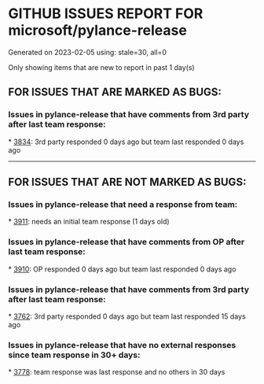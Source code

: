 
# GITHUB ISSUES REPORT FOR microsoft/pylance-release


Generated on 2023-02-05 using: stale=30, all=0


Only showing items that are new to report in past 1 day(s)


## FOR ISSUES THAT ARE MARKED AS BUGS:


### Issues in pylance-release that have comments from 3rd party after last team response:


\* [3834](https://github.com/microsoft/pylance-release/issues/3834 "Inappropriate type hint or obscured declaration error"): 3rd party responded 0 days ago but team last responded 0 days ago

---

## FOR ISSUES THAT ARE NOT MARKED AS BUGS:


### Issues in pylance-release that need a response from team:


\* [3911](https://github.com/microsoft/pylance-release/issues/3911 "User snippet disappears from autocomplete dropdown menu after typing more than one letter"): needs an initial team response (1 days old)

### Issues in pylance-release that have comments from OP after last team response:


\* [3910](https://github.com/microsoft/pylance-release/issues/3910 "Many user snippets overridden by suggestions and others do not operate as expected after updating to VS Code Version 1.75.0"): OP responded 0 days ago but team last responded 0 days ago

### Issues in pylance-release that have comments from 3rd party after last team response:


\* [3762](https://github.com/microsoft/pylance-release/issues/3762 "Pylance extension leads to high CPU usage and heat"): 3rd party responded 0 days ago but team last responded 15 days ago

### Issues in pylance-release that have no external responses since team response in 30+ days:


\* [3778](https://github.com/microsoft/pylance-release/issues/3778 "Python debugger doesn't import local files in vs code"): team response was last response and no others in 30 days

